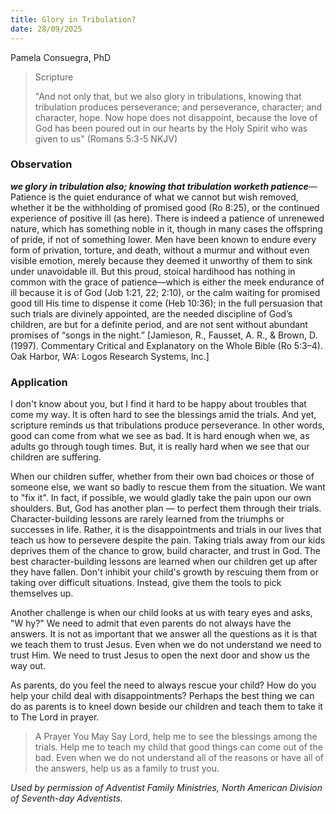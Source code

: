 ```yaml
---
title: Glory in Tribulation?
date: 28/09/2025
---
```


Pamela Consuegra, PhD

> <p>Scripture</p>
> "And not only that, but we also glory in tribulations, knowing that tribulation produces perseverance; and perseverance, character; and character, hope. Now hope does not disappoint, because the love of God has been poured out in our hearts by the Holy Spirit who was given to us" (Romans 5:3-5 NKJV)

### Observation

**_we glory in tribulation also; knowing that tribulation worketh patience_**—Patience is the quiet endurance of what we cannot but wish removed, whether it be the withholding of promised good (Ro 8:25), or the continued experience of positive ill (as here). There is indeed a patience of unrenewed nature, which has something noble in it, though in many cases the offspring of pride, if not of something lower. Men have been known to endure every form of privation, torture, and death, without a murmur and without even visible emotion, merely because they deemed it unworthy of them to sink under unavoidable ill. But this proud, stoical hardihood has nothing in common with the grace of patience—which is either the meek endurance of ill because it is of God (Job 1:21, 22; 2:10), or the calm waiting for promised good till His time to dispense it come (Heb 10:36); in the full persuasion that such trials are divinely appointed, are the needed discipline of God’s children, are but for a definite period, and are not sent without abundant promises of “songs in the night.” [Jamieson, R., Fausset, A. R., & Brown, D. (1997). Commentary Critical and Explanatory on the Whole Bible (Ro 5:3–4). Oak Harbor, WA: Logos Research Systems, Inc.]

### Application

I don't know about you, but I find it hard to be happy about troubles that come my way. It is often hard to see the blessings amid the trials. And yet, scripture reminds us that tribulations produce perseverance. In other words, good can come from what we see as bad. It is hard enough when we, as adults go through tough times. But, it is really hard when we see that our children are suffering.

When our children suffer, whether from their own bad choices or those of someone else, we want so badly to rescue them from the situation. We want to "fix it". In fact, if possible, we would gladly take the pain upon our own shoulders. But, God has another plan — to perfect them through their trials. Character-building lessons are rarely learned from the triumphs or successes in life. Rather, it is the disappointments and trials in our lives that teach us how to persevere despite the pain. Taking trials away from our kids deprives them of the chance to grow, build character, and trust in God. The best character-building lessons are learned when our children get up after they have fallen. Don't inhibit your child's growth by rescuing them from or taking over difficult situations. Instead, give them the tools to pick themselves up.

Another challenge is when our child looks at us with teary eyes and asks, "W hy?" We need to admit that even parents do not always have the answers. It is not as important that we answer all the questions as it is that we teach them to trust Jesus. Even when we do not understand we need to trust Him. We need to trust Jesus to open the next door and show us the way out.

As parents, do you feel the need to always rescue your child? How do you help your child deal with disappointments? Perhaps the best thing we can do as parents is to kneel down beside our children and teach them to take it to The Lord in prayer.

> <callout>A Prayer You May Say</callout>
> Lord, help me to see the blessings among the trials. Help me to teach my child that good things can come out of the bad. Even when we do not understand all of the reasons or have all of the answers, help us as a family to trust you.

_Used by permission of Adventist Family Ministries, North American Division of Seventh-day Adventists._